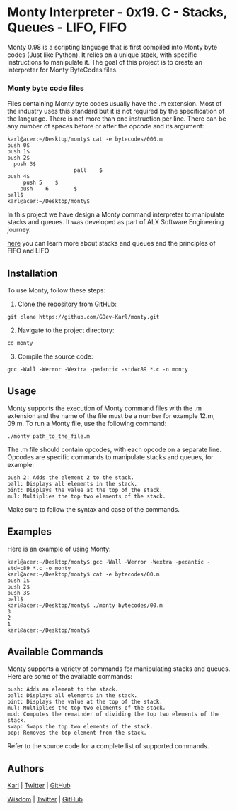 # Monty Interpreter - 0x19. C - Stacks, Queues - LIFO, FIFO

Monty 0.98 is a scripting language that is first compiled into Monty byte codes (Just like Python). It relies on a unique stack, with specific instructions to manipulate it. The goal of this project is to create an interpreter for Monty ByteCodes files.

### Monty byte code files

Files containing Monty byte codes usually have the .m extension. Most of the industry uses this standard but it is not required by the specification of the language. There is not more than one instruction per line. There can be any number of spaces before or after the opcode and its argument:

```
karl@acer:~/Desktop/monty$ cat -e bytecodes/000.m
push 0$
push 1$
push 2$
  push 3$
                     pall    $
push 4$
     push 5    $
	push    6        $
pall$
karl@acer:~/Desktop/monty$

```

In this project we have design a Monty command interpreter to manipulate stacks and queues. It was developed as part of ALX Software Engineering journey.

[here](https://everythingcomputerscience.com/discrete_mathematics/Stacks_and_Queues.html) you can learn more about stacks and queues and the principles of FIFO and LIFO


## Installation

To use Monty, follow these steps:

1. Clone the repository from GitHub:

```
git clone https://github.com/GDev-Karl/monty.git
```

2. Navigate to the project directory:

```
cd monty
```

3. Compile the source code:

```
gcc -Wall -Werror -Wextra -pedantic -std=c89 *.c -o monty
```

## Usage

Monty supports the execution of Monty command files with the .m extension and the name of the file must be a number for example 12.m, 09.m. To run a Monty file, use the following command:

```
./monty path_to_the_file.m
```

The .m file should contain opcodes, with each opcode on a separate line. Opcodes are specific commands to manipulate stacks and queues, for example:

    push 2: Adds the element 2 to the stack.
    pall: Displays all elements in the stack.
    pint: Displays the value at the top of the stack.
    mul: Multiplies the top two elements of the stack.

Make sure to follow the syntax and case of the commands.

## Examples

Here is an example of using Monty:

```
karl@acer:~/Desktop/monty$ gcc -Wall -Werror -Wextra -pedantic -std=c89 *.c -o monty
karl@acer:~/Desktop/monty$ cat -e bytecodes/00.m
push 1$
push 2$
push 3$
pall$
karl@acer:~/Desktop/monty$ ./monty bytecodes/00.m
3
2
1
karl@acer:~/Desktop/monty$
```

## Available Commands

Monty supports a variety of commands for manipulating stacks and queues. Here are some of the available commands:

    push: Adds an element to the stack.
    pall: Displays all elements in the stack.
    pint: Displays the value at the top of the stack.
    mul: Multiplies the top two elements of the stack.
    mod: Computes the remainder of dividing the top two elements of the stack.
    swap: Swaps the top two elements of the stack.
    pop: Removes the top element from the stack.

Refer to the source code for a complete list of supported commands.

## Authors

[Karl](https://www.linkedin.com/in/karl-gerard/) | [Twitter](https://twitter.com/Karl_Gerard_)
| [GitHub](https://github.com/GDev-Karl)

[Wisdom](https://www.linkedin.com/in/wisdom-mmaduabuchi-1728b2247?utm_source=share&utm_campaign=share_via&utm_content=profile&utm_medium=android_app) | [Twitter](https://x.com/echewis24?t=IfpIiUdyXEjWB3Cwa3NLCw&s=08)
| [GitHub](https://github.com/Echewis)

